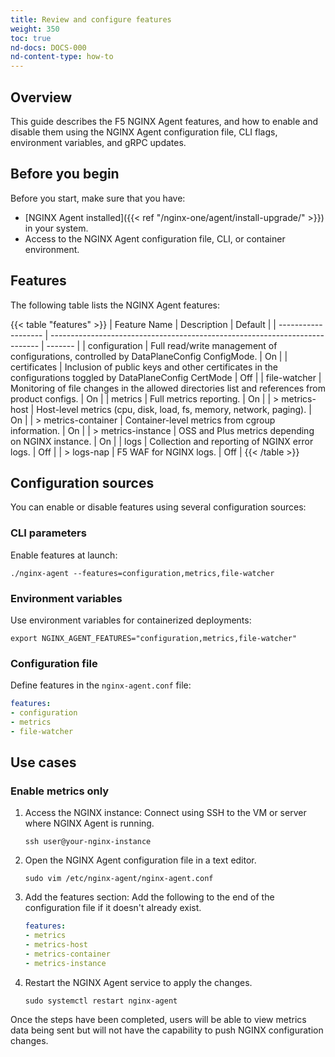 ```yaml
---
title: Review and configure features
weight: 350
toc: true
nd-docs: DOCS-000
nd-content-type: how-to
---
```


## Overview

This guide describes the F5 NGINX Agent features, and how to enable and disable them using the NGINX Agent configuration file, CLI flags, environment variables, and gRPC updates.

## Before you begin

Before you start, make sure that you have:

- [NGINX Agent installed]({{< ref "/nginx-one/agent/install-upgrade/" >}}) in your system.
- Access to the NGINX Agent configuration file, CLI, or container environment.

## Features

The following table lists the NGINX Agent features:

{{< table "features" >}}
| Feature Name        | Description                                                                 | Default |
| ------------------- | --------------------------------------------------------------------------- | ------- |
| configuration       | Full read/write management of configurations, controlled by DataPlaneConfig ConfigMode. | On      |
| certificates        | Inclusion of public keys and other certificates in the configurations toggled by DataPlaneConfig CertMode                 | Off     |
| file-watcher        | Monitoring of file changes in the allowed directories list and references from product configs.             | On      |
| metrics             | Full metrics reporting.                                                      | On      |
| > metrics-host      | Host-level metrics (cpu, disk, load, fs, memory, network, paging).           | On      |
| > metrics-container | Container-level metrics from cgroup information.                             | On      |
| > metrics-instance  | OSS and Plus metrics depending on NGINX instance.                            | On      |
| logs                | Collection and reporting of NGINX error logs.                                | Off     |
| > logs-nap          | F5 WAF for NGINX logs.                                                       | Off     |
{{< /table >}}

## Configuration sources

You can enable or disable features using several configuration sources:

### CLI parameters

Enable features at launch:

   ```shell
   ./nginx-agent --features=configuration,metrics,file-watcher
   ```

### Environment variables

Use environment variables for containerized deployments:

   ```shell
   export NGINX_AGENT_FEATURES="configuration,metrics,file-watcher"
   ```

### Configuration file

Define features in the `nginx-agent.conf` file:

   ```yaml
   features:
   - configuration
   - metrics
   - file-watcher
   ```

## Use cases

### Enable metrics only

1. Access the NGINX instance: Connect using SSH to the VM or server where NGINX Agent is running.

   `ssh user@your-nginx-instance`

1. Open the NGINX Agent configuration file in a text editor.

   `sudo vim /etc/nginx-agent/nginx-agent.conf`

1. Add the features section: Add the following to the end of the configuration file if it doesn't already exist.

   ```yaml
   features:
   - metrics
   - metrics-host
   - metrics-container
   - metrics-instance
   ```

1. Restart the NGINX Agent service to apply the changes.

   `sudo systemctl restart nginx-agent`

Once the steps have been completed, users will be able to view metrics data being sent but will not have the capability to push NGINX configuration changes.

